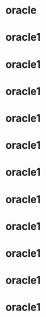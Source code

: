 # oracle
# oracle1
# oracle1
# oracle1
# oracle1
# oracle1
# oracle1
# oracle1
# oracle1
# oracle1
# oracle1
# oracle1
